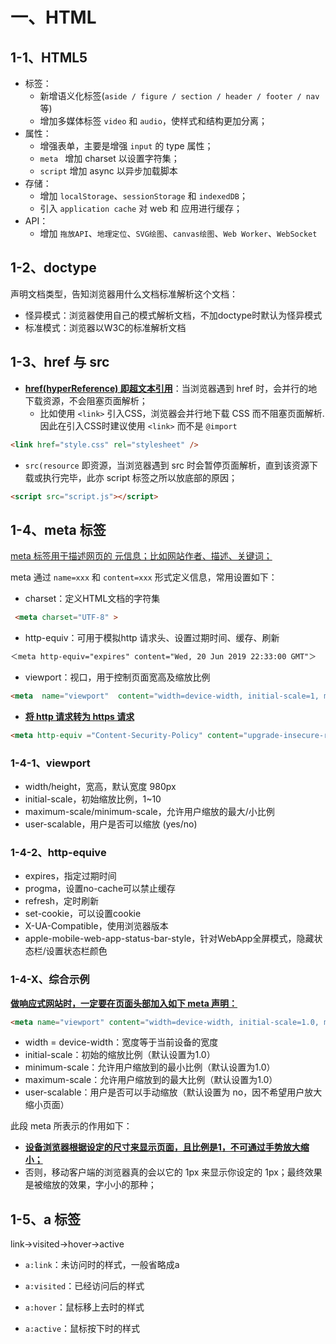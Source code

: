 # 一、HTML

## 1-1、HTML5

- 标签：
  - 新增语义化标签(`aside / figure / section / header / footer / nav`等)
  - 增加多媒体标签 `video` 和 `audio`，使样式和结构更加分离；
- 属性：
  - 增强表单，主要是增强 `input` 的 type 属性；
  - `meta ` 增加 charset 以设置字符集；
  - `script` 增加 async 以异步加载脚本
- 存储：
  - 增加 `localStorage`、`sessionStorage` 和 `indexedDB`；
  - 引入 `application cache` 对 web 和 应用进行缓存；
- API：
  - 增加 `拖放API`、`地理定位`、`SVG绘图`、`canvas绘图`、`Web Worker`、`WebSocket`



## 1-2、doctype

声明文档类型，告知浏览器用什么文档标准解析这个文档：

- 怪异模式：浏览器使用自己的模式解析文档，不加doctype时默认为怪异模式
- 标准模式：浏览器以W3C的标准解析文档



## 1-3、href 与 src

- **<u>href(hyperReference) 即超文本引用</u>**：当浏览器遇到 href 时，会并行的地下载资源，不会阻塞页面解析；
  - 比如使用 `<link>` 引入CSS，浏览器会并行地下载 CSS 而不阻塞页面解析. 因此在引入CSS时建议使用 `<link>` 而不是 `@import`

```html
<link href="style.css" rel="stylesheet" />
```

- `src(resource` 即资源，当浏览器遇到 src 时会暂停页面解析，直到该资源下载或执行完毕，此亦 script 标签之所以放底部的原因；

```html
<script src="script.js"></script>
```



## 1-4、meta 标签

<u>meta 标签用于描述网页的 元信息；比如网站作者、描述、关键词；</u>

meta 通过 `name=xxx` 和 `content=xxx` 形式定义信息，常用设置如下：

- charset：定义HTML文档的字符集

```html
 <meta charset="UTF-8" >
```

- http-equiv：可用于模拟http 请求头、设置过期时间、缓存、刷新

```html
＜meta http-equiv="expires" content="Wed, 20 Jun 2019 22:33:00 GMT"＞
```

- viewport：视口，用于控制页面宽高及缩放比例

```html
<meta  name="viewport"  content="width=device-width, initial-scale=1, maximum-scale=1">
```

- **<u>将 http 请求转为 https 请求</u>**

```html
<meta http-equiv ="Content-Security-Policy" content="upgrade-insecure-requests">
```



### 1-4-1、viewport

- width/height，宽高，默认宽度 980px
- initial-scale，初始缩放比例，1~10
- maximum-scale/minimum-scale，允许用户缩放的最大/小比例
- user-scalable，用户是否可以缩放 (yes/no)



### 1-4-2、http-equive

- expires，指定过期时间
- progma，设置no-cache可以禁止缓存
- refresh，定时刷新
- set-cookie，可以设置cookie
- X-UA-Compatible，使用浏览器版本
- apple-mobile-web-app-status-bar-style，针对WebApp全屏模式，隐藏状态栏/设置状态栏颜色



### 1-4-X、综合示例

**<u>做响应式网站时，一定要在页面头部加入如下 meta 声明：</u>**

```html
<meta name="viewport" content="width=device-width, initial-scale=1.0, minimum-scale=1.0, maximum-scale=1.0"> 
```

- width = device-width：宽度等于当前设备的宽度
- initial-scale：初始的缩放比例（默认设置为1.0）
- minimum-scale：允许用户缩放到的最小比例（默认设置为1.0）
- maximum-scale：允许用户缩放到的最大比例（默认设置为1.0）
- user-scalable：用户是否可以手动缩放（默认设置为 no，因不希望用户放大缩小页面）

此段 meta 所表示的作用如下：

- **<u>设备浏览器根据设定的尺寸来显示页面，且比例是1，不可通过手势放大缩小；</u>** 
- 否则，移动客户端的浏览器真的会以它的 1px 来显示你设定的 1px；最终效果是被缩放的效果，字小小的那种；





## 1-5、a 标签

link→visited→hover→active

- `a:link`：未访问时的样式，一般省略成a

- `a:visited`：已经访问后的样式

- `a:hover`：鼠标移上去时的样式

- `a:active`：鼠标按下时的样式


